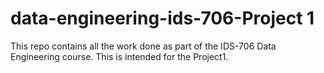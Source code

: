 # data-engineering-ids-706-Project 1
This repo contains all the work done as part of the IDS-706 Data Engineering course. This is intended for the Project1.
